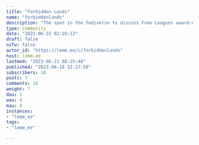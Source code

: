 ```yaml
---
title: "Forbidden Lands" 
name: "forbiddenlands"
description: "The spot in the fediverse to discuss Free Leagues award-winning Roleplaying Game Forbidden Lands and its expansions. [Find an excellent starting guide for lemmy here](https://sh.itjust.works/post/24928)"
type: community
date: "2023-06-22 02:20:13"
draft: false
nsfw: false
actor_id: "https://lemm.ee/c/forbiddenlands"
host: lemm.ee
lastmod: "2023-06-21 08:25:48"
published: "2023-06-18 12:27:50"
subscribers: 10
posts: 7
comments: 24
weight: 7
dau: 1
wau: 4
mau: 4
instances:
- "lemm_ee"
tags: 
- "lemm_ee"

---
```

